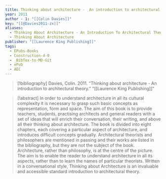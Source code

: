 ```yaml
---
title: Thinking about architecture -  An introduction to architectural theory
year: 2011
author - 1: "[[Colin Davies]]"
key: "[[@Davies2011-zx]]"
aliases:
  - Thinking About Architecture - An Introduction To Architectural Theory
  - Thinking About Architecture
publisher: "[[Laurence King Publishing]]"
tags:
  - EPubs-Books
  - Construction-4-0
  - _BibTex-to-MD-Git
  - ePub
  - AEC
---
```


> [!bibliography]
> Davies, Colin. 2011. “Thinking about architecture -  An introduction to architectural theory.” "[[Laurence King Publishing]]"

> [!abstract]
> In order to understand architecture in all its cultural complexity it is necessary to grasp such basic concepts as representation, form and space. The aim of this book is to provide teachers, students, practising architects and general readers with a set of ideas that will enrich their conversation, their writing, and above all their thinking about architecture. The book is divided into eight chapters, each covering a particular aspect of architecture, and introduces difficult concepts gradually. Architectural theorists and philosophers are mentioned in passing and their works are listed in the bibliography, but they are not the subject of the book. Architecture, rather than philosophy, is at the centre of the picture. The aim is to enable the reader to understand architecture in all its aspects, rather than to learn the names of particular theorists. Written in a conversational style, Thinking about Architecture is an invaluable and accessible standard introduction to architectural theory.